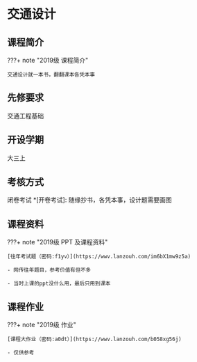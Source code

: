 # 交通设计

## 课程简介

???+ note "2019级 课程简介"

    交通设计就一本书，翻翻课本各凭本事 


## 先修要求

交通工程基础

## 开设学期

大三上

## 考核方式

闭卷考试
*[开卷考试]: 随缘抄书，各凭本事，设计题需要画图

## 课程资料

???+ note "2019级 PPT 及课程资料"

    [往年考试题（密码:f1yv）](https://wwv.lanzouh.com/im6bX1mw9z5a)

    - 网传往年题目，参考价值有但不多
    
    - 当时上课的ppt没什么用，最后只用到课本

    

## 课程作业

???+ note "2019级 作业"

    [课程大作业（密码:a0dt）](https://wwv.lanzouh.com/b058xg56j)

    - 仅供参考


